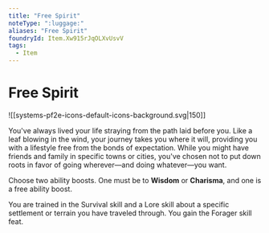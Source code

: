 ```yaml
---
title: "Free Spirit"
noteType: ":luggage:"
aliases: "Free Spirit"
foundryId: Item.Xw915rJqOLXvUsvV
tags:
  - Item
---
```


# Free Spirit
![[systems-pf2e-icons-default-icons-background.svg|150]]

You've always lived your life straying from the path laid before you. Like a leaf blowing in the wind, your journey takes you where it will, providing you with a lifestyle free from the bonds of expectation. While you might have friends and family in specific towns or cities, you've chosen not to put down roots in favor of going wherever—and doing whatever—you want.

Choose two ability boosts. One must be to **Wisdom** or **Charisma**, and one is a free ability boost.

You are trained in the Survival skill and a Lore skill about a specific settlement or terrain you have traveled through. You gain the Forager skill feat.
